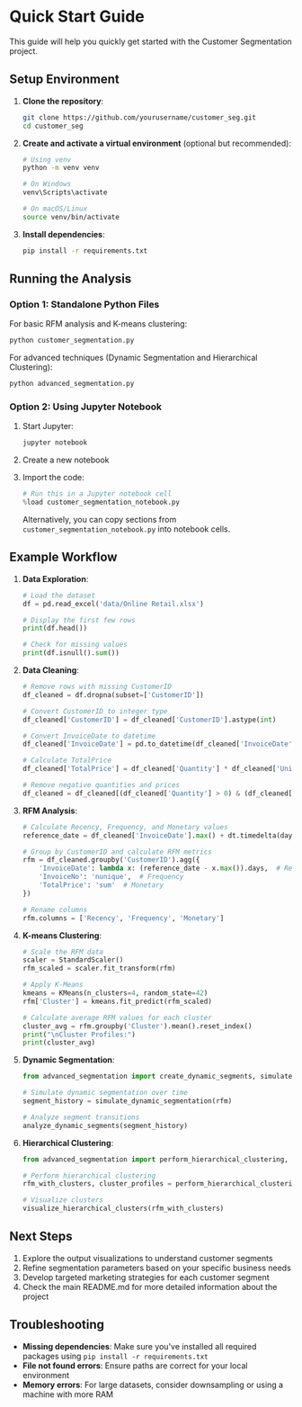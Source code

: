 # Quick Start Guide

This guide will help you quickly get started with the Customer Segmentation project.

## Setup Environment

1. **Clone the repository**:
   ```bash
   git clone https://github.com/yourusername/customer_seg.git
   cd customer_seg
   ```

2. **Create and activate a virtual environment** (optional but recommended):
   ```bash
   # Using venv
   python -m venv venv
   
   # On Windows
   venv\Scripts\activate
   
   # On macOS/Linux
   source venv/bin/activate
   ```

3. **Install dependencies**:
   ```bash
   pip install -r requirements.txt
   ```

## Running the Analysis

### Option 1: Standalone Python Files

For basic RFM analysis and K-means clustering:
```bash
python customer_segmentation.py
```

For advanced techniques (Dynamic Segmentation and Hierarchical Clustering):
```bash
python advanced_segmentation.py
```

### Option 2: Using Jupyter Notebook

1. Start Jupyter:
   ```bash
   jupyter notebook
   ```

2. Create a new notebook

3. Import the code:
   ```python
   # Run this in a Jupyter notebook cell
   %load customer_segmentation_notebook.py
   ```
   
   Alternatively, you can copy sections from `customer_segmentation_notebook.py` into notebook cells.

## Example Workflow

1. **Data Exploration**:
   ```python
   # Load the dataset
   df = pd.read_excel('data/Online Retail.xlsx')
   
   # Display the first few rows
   print(df.head())
   
   # Check for missing values
   print(df.isnull().sum())
   ```

2. **Data Cleaning**:
   ```python
   # Remove rows with missing CustomerID
   df_cleaned = df.dropna(subset=['CustomerID'])
   
   # Convert CustomerID to integer type
   df_cleaned['CustomerID'] = df_cleaned['CustomerID'].astype(int)
   
   # Convert InvoiceDate to datetime
   df_cleaned['InvoiceDate'] = pd.to_datetime(df_cleaned['InvoiceDate'])
   
   # Calculate TotalPrice
   df_cleaned['TotalPrice'] = df_cleaned['Quantity'] * df_cleaned['UnitPrice']
   
   # Remove negative quantities and prices
   df_cleaned = df_cleaned[(df_cleaned['Quantity'] > 0) & (df_cleaned['UnitPrice'] > 0)]
   ```

3. **RFM Analysis**:
   ```python
   # Calculate Recency, Frequency, and Monetary values
   reference_date = df_cleaned['InvoiceDate'].max() + dt.timedelta(days=1)
   
   # Group by CustomerID and calculate RFM metrics
   rfm = df_cleaned.groupby('CustomerID').agg({
       'InvoiceDate': lambda x: (reference_date - x.max()).days,  # Recency
       'InvoiceNo': 'nunique',  # Frequency
       'TotalPrice': 'sum'  # Monetary
   })
   
   # Rename columns
   rfm.columns = ['Recency', 'Frequency', 'Monetary']
   ```

4. **K-means Clustering**:
   ```python
   # Scale the RFM data
   scaler = StandardScaler()
   rfm_scaled = scaler.fit_transform(rfm)
   
   # Apply K-Means
   kmeans = KMeans(n_clusters=4, random_state=42)
   rfm['Cluster'] = kmeans.fit_predict(rfm_scaled)
   
   # Calculate average RFM values for each cluster
   cluster_avg = rfm.groupby('Cluster').mean().reset_index()
   print("\nCluster Profiles:")
   print(cluster_avg)
   ```

5. **Dynamic Segmentation**:
   ```python
   from advanced_segmentation import create_dynamic_segments, simulate_dynamic_segmentation, analyze_dynamic_segments
   
   # Simulate dynamic segmentation over time
   segment_history = simulate_dynamic_segmentation(rfm)
   
   # Analyze segment transitions
   analyze_dynamic_segments(segment_history)
   ```

6. **Hierarchical Clustering**:
   ```python
   from advanced_segmentation import perform_hierarchical_clustering, visualize_hierarchical_clusters
   
   # Perform hierarchical clustering
   rfm_with_clusters, cluster_profiles = perform_hierarchical_clustering(rfm)
   
   # Visualize clusters
   visualize_hierarchical_clusters(rfm_with_clusters)
   ```

## Next Steps

1. Explore the output visualizations to understand customer segments
2. Refine segmentation parameters based on your specific business needs
3. Develop targeted marketing strategies for each customer segment
4. Check the main README.md for more detailed information about the project

## Troubleshooting

- **Missing dependencies**: Make sure you've installed all required packages using `pip install -r requirements.txt`
- **File not found errors**: Ensure paths are correct for your local environment
- **Memory errors**: For large datasets, consider downsampling or using a machine with more RAM 